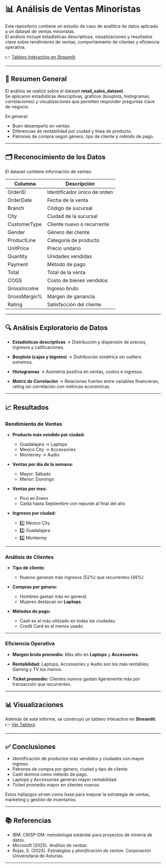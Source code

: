 # 📊 Análisis de Ventas Minoristas

Este repositorio contiene un estudio de caso de analítica de datos aplicado a un dataset de ventas minoristas.  
El análisis incluye estadísticas descriptivas, visualizaciones y resultados clave sobre rendimiento de ventas, comportamiento de clientes y eficiencia operativa.  

👉 [Tablero Interactivo en Streamlit](https://dashboard-ventas-minoristas.streamlit.app/)



---

## 📌 Resumen General

El análisis se realizó sobre el dataset **retail_sales_dataset**.  
Se aplicaron estadísticas descriptivas, gráficos (boxplots, histogramas, correlaciones) y visualizaciones que permiten responder preguntas clave de negocio.  

En general:
- Buen desempeño en ventas.
- Diferencias de rentabilidad por ciudad y línea de producto.
- Patrones de compra según género, tipo de cliente y método de pago.

---

## 🗂 Reconocimiento de los Datos

El dataset contiene información de ventas:  

| Columna       | Descripción |
|---------------|-------------|
| OrderID       | Identificador único de orden |
| OrderDate     | Fecha de la venta |
| Branch        | Código de sucursal |
| City          | Ciudad de la sucursal |
| CustomerType  | Cliente nuevo o recurrente |
| Gender        | Género del cliente |
| ProductLine   | Categoría de producto |
| UnitPrice     | Precio unitario |
| Quantity      | Unidades vendidas |
| Payment       | Método de pago |
| Total         | Total de la venta |
| COGS          | Costo de bienes vendidos |
| GrossIncome   | Ingreso bruto |
| GrossMargin%  | Margen de ganancia |
| Rating        | Satisfacción del cliente |

---

## 🔍 Análisis Exploratorio de Datos

- **Estadísticas descriptivas** → Distribución y dispersión de precios, ingresos y calificaciones.  


- **Boxplots (cajas y bigotes)** → Distribución simétrica sin outliers extremos.  
 
- **Histogramas** → Asimetría positiva en ventas, costos e ingresos.  

- **Matriz de Correlación** → Relaciones fuertes entre variables financieras, rating sin correlación con métricas económicas.  
 

---

## 📈 Resultados

### Rendimiento de Ventas
- **Producto más vendido por ciudad:**  
  - Guadalajara → Laptops  
  - Mexico City → Accessories  
  - Monterrey → Audio  
 

- **Ventas por día de la semana:**  
  - Mayor: Sábado  
  - Menor: Domingo  
 

- **Ventas por mes:**  
  - Pico en Enero  
  - Caída hasta Septiembre con repunte al final del año  


- **Ingresos por ciudad:**  
  - 1️⃣ Mexico City  
  - 2️⃣ Guadalajara  
  - 3️⃣ Monterrey  
 

---

### Análisis de Clientes
- **Tipo de cliente:**  
  - Nuevos generan más ingresos (52%) que recurrentes (48%).  


- **Compras por género:**  
  - Hombres gastan más en general.  
  - Mujeres destacan en **Laptops**.  
 
- **Métodos de pago:**  
  - Cash es el más utilizado en todas las ciudades.  
  - Credit Card es el menos usado.  
 
---

### Eficiencia Operativa
- **Margen bruto promedio:** Más alto en **Laptops** y **Accessories**.  
 

- **Rentabilidad:** Laptops, Accessories y Audio son los más rentables; Gaming y TV los menos.  


- **Ticket promedio:** Clientes nuevos gastan ligeramente más por transacción que recurrentes.  


---

## 📊 Visualizaciones

Además de este informe, se construyó un tablero interactivo en **Streamlit**:  
👉 [Ver Tablero](https://dashboard-ventas-minoristas.streamlit.app/)

---

## ✅ Conclusiones

- Identificación de productos más vendidos y ciudades con mayor ingreso.  
- Patrones de compra por género, ciudad y tipo de cliente.  
- Cash domina como método de pago.  
- Laptops y Accessories generan mayor rentabilidad.  
- Ticket promedio mayor en clientes nuevos.  

Estos hallazgos sirven como base para mejorar la estrategia de ventas, marketing y gestión de inventarios.

---

## 📚 Referencias

- IBM. CRISP-DM: metodología estándar para proyectos de minería de datos.  
- Microsoft (2025). *Análisis de ventas*.  
- Rojas, S. (2024). *Estrategias y planificación de ventas*. Corporación Universitaria de Asturias.  

---
